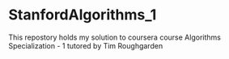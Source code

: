 # StanfordAlgorithms_1
This repostory holds my solution to coursera course Algorithms Specialization - 1 tutored by Tim Roughgarden
